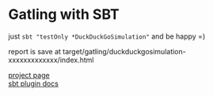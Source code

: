# Gatling with SBT

just ```sbt "testOnly *DuckDuckGoSimulation"``` and be happy =)

report is save at target/gatling/duckduckgosimulation-xxxxxxxxxxxxx/index.html


[project page](http://gatling.io/)  
[sbt plugin docs](http://gatling.io/docs/2.1.6/extensions/sbt_plugin.html)